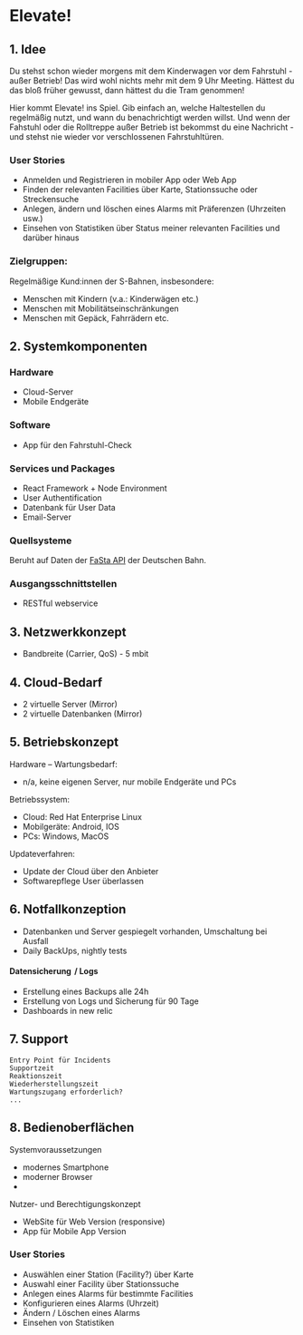 # Elevate!

## 1. Idee
Du stehst schon wieder morgens mit dem Kinderwagen vor dem Fahrstuhl - außer Betrieb! Das wird wohl nichts mehr mit dem 9 Uhr Meeting. Hättest du das bloß früher gewusst, dann hättest du die Tram genommen! 

Hier kommt Elevate! ins Spiel. Gib einfach an, welche Haltestellen du regelmäßig nutzt, und wann du benachrichtigt werden willst. Und wenn der Fahstuhl oder die Rolltreppe außer Betrieb ist bekommst du eine Nachricht - und stehst nie wieder vor verschlossenen Fahrstuhltüren. 

### User Stories
- Anmelden und Registrieren in mobiler App oder Web App
- Finden der relevanten Facilities über Karte, Stationssuche oder Streckensuche
- Anlegen, ändern und löschen eines Alarms mit Präferenzen (Uhrzeiten usw.)
- Einsehen von Statistiken über Status meiner relevanten Facilities und darüber hinaus


### Zielgruppen:
Regelmäßige Kund:innen der S-Bahnen, insbesondere:
- Menschen mit Kindern (v.a.: Kinderwägen etc.)
- Menschen mit Mobilitätseinschränkungen
- Menschen mit Gepäck, Fahrrädern etc.

## 2. Systemkomponenten
### Hardware
- Cloud-Server
- Mobile Endgeräte

### Software
- App für den Fahrstuhl-Check

### Services und Packages
- React Framework + Node Environment
- User Authentification 
- Datenbank für User Data
- Email-Server

### Quellsysteme
Beruht auf Daten der [FaSta API](https://developers.deutschebahn.com/db-api-marketplace/apis/product/fasta) der Deutschen Bahn.

### Ausgangsschnittstellen
- RESTful webservice

## 3. Netzwerkkonzept
- Bandbreite (Carrier, QoS) -  5 mbit

## 4. Cloud-Bedarf
- 2 virtuelle Server (Mirror)
- 2 virtuelle Datenbanken (Mirror)

## 5. Betriebskonzept
Hardware – Wartungsbedarf:
- n/a, keine eigenen Server, nur mobile Endgeräte und PCs

Betriebssystem: 
- Cloud: Red Hat Enterprise Linux
- Mobilgeräte: Android, IOS
- PCs: Windows, MacOS

Updateverfahren:
- Update der Cloud über den Anbieter
- Softwarepflege User überlassen

## 6. Notfallkonzeption
- Datenbanken und Server gespiegelt vorhanden, Umschaltung bei Ausfall
- Daily BackUps, nightly tests

#### Datensicherung  / Logs 
- Erstellung eines Backups alle 24h
- Erstellung von Logs und Sicherung für 90 Tage
- Dashboards in new relic

## 7. Support
```
Entry Point für Incidents  
Supportzeit  
Reaktionszeit  
Wiederherstellungszeit  
Wartungszugang erforderlich?  
...
```

## 8. Bedienoberflächen
Systemvoraussetzungen  
- modernes Smartphone
- moderner Browser
- 
Nutzer- und Berechtigungskonzept  
- WebSite für Web Version (responsive)
- App für Mobile App Version

### User Stories
- Auswählen einer Station (Facility?) über Karte
- Auswahl einer Facility über Stationssuche
- Anlegen eines Alarms für bestimmte Facilities
- Konfigurieren eines Alarms (Uhrzeit)
- Ändern / Löschen eines Alarms
- Einsehen von Statistiken

